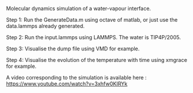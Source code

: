 Molecular dynamics simulation of a water-vapour interface.

Step 1: Run the GenerateData.m using octave of matlab, or just use the data.lammps already generated.

Step 2: Run the input.lammps using LAMMPS. The water is TIP4P/2005.

Step 3: Visualise the dump file using VMD for example.

Step 4: Visualise the evolution of the temperature with time using xmgrace for example.

A video corresponding to the simulation is available here : https://www.youtube.com/watch?v=3xhfw0KIRYk
